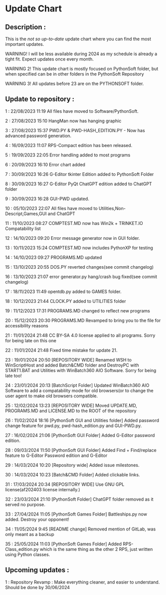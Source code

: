 # Update Chart

## Description :

This is the *not so up-to-date* update chart where you can find the most important updates. 

WARNING! I will be less available during 2024 as my schedule is already a tight fit. Expect updates once every month.

WARNING 2! This update chart is mostly focused on PythonSoft folder, but when specified can be in other folders in the PythonSoft Repository

WARNING 3! All updates before 23 are on the PYTHONSOFT folder.


## Update to repository :

1 : 22/08/2023 11:19 All files have moved to Software/PythonSoft.


2 : 27/08/2023 15:10 HangMan now has hanging graphic


3 : 27/08/2023 15:37 PWD.PY & PWD-HASH_EDITION.PY - Now has advanced password generation.


4 : 16/09/2023 11:07 RPS-Compact edition has been released.


5 : 19/09/2023 22:05 Error handling added to most programs


6 : 20/09/2023 16:10 Error chart added


7 : 30/09/2023 16:26 G-Editor tkinter Edition added to PythonSoft Folder


8 : 30/09/2023 16:27 G-Editor PyQt ChatGPT edition added to ChatGPT folder


9 : 30/09/2023 16:28 GUI-PWD updated.


10 : 05/10/2023 22:07 All files have moved to Utilities,Non-Descript,Games,GUI and ChatGPT


11 : 11/10/2023 08:27 COMPTEST.MD now has Win2k + TRINKET.IO Compatability list


12 : 14/10/2023 09:20 Error message generator now in GUI folder.


13 : 10/11/2023 15:24 COMPTEST.MD now includes PythonXP for testing


14 : 14/10/2023 09:27 PROGRAMS.MD updated


15 : 13/10/2023 20:55 DOS.PY reverted changes(see commit changelog)


16 : 13/10/2023 21:07 error generator.py hang/crash bug fixed(see commit changelog)


17 : 18/11/2023 11:49 opentdb.py added to GAMES folder.


18 : 10/12/2023 21:44 CLOCK.PY added to UTILITIES folder


19 : 11/12/2023 17:31 PROGRAMS.MD changed to reflect new programs


20 : 15/12/2023 20:30 PROGRAMS.MD Revamped to bring you to the file for accessibility reasons


21 : 11/01/2024 21:48 CC BY-SA 4.0 license applied to all programs. Sorry for being late on this one 


22 : 11/01/2024 21:48 Fixed time mistake for update 21.


23 : 19/01/2024 20:50 [REPOSITORY WIDE] Renamed WSH to WinScriptHost and added Batch&CMD folder and DestroyPC with START1.BAT and Utilities with WinBatch360 AIO Software. Sorry for being late too!


24 : 23/01/2024 20:13 [BatchScript Folder] Updated WinBatch360 AIO Software to add a compatability mode for old browsers(or to change the user agent to make old browsers compatible.


25 : 12/02/2024 13:23 [REPOSITORY WIDE] Moved UPDATE.MD, PROGRAMS.MD and LICENSE.MD to the ROOT of the repository


26 : 11/02/2024 18:16 [PythonSoft GUI and Utilities folder] Added password change feature for pwd.py, pwd-hash_edition.py and GUI-PWD.py.


27 : 16/02/2024 21:06 [PythonSoft GUI Folder] Added G-Editor password edition.


28 : 09/03/2024 11:50 [PythonSoft GUI Folder] Added Find + Find/replace feature to G-Editor Password edition and G-Editor


29 : 14/03/2024 10:20 [Repository wide] Added issue milestones.


30 : 14/03/2024 10:23 [Batch&CMD Folder] Added clickable links.


31 : 17/03/2024 20:34 [REPOSITORY WIDE] Use GNU GPL license(af202403 license internally.)


32 : 23/03/2024 21:10 [PythonSoft Folder] ChatGPT folder removed as it served no purpose.


33 : 27/04/2024 11:05 [PythonSoft Games Folder] Battleships.py now added. Destroy your opponent!


34 : 11/05/2024 9:45 [README change] Removed mention of GitLab, was only meant as a backup


35 : 25/05/2024 11:03 [PythonSoft Games Folder] Added RPS-Class_edition.py which is the same thing as the other 2 RPS, just written using Python classes.


## Upcoming updates : 

1 : Repository Revamp : Make everything cleaner, and easier to understand. Should be done by 30/06/2024
